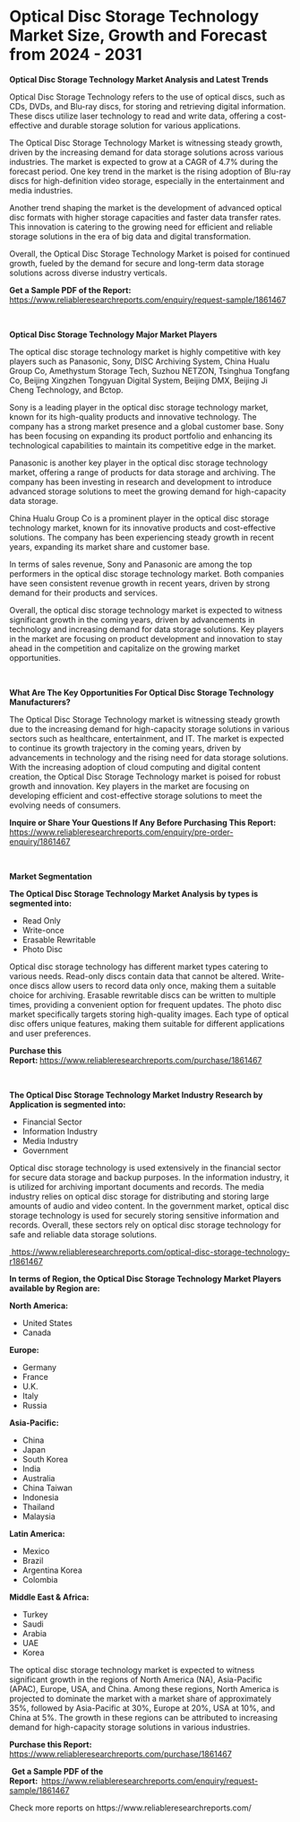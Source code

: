 <p><h1>Optical Disc Storage Technology Market Size, Growth and Forecast from 2024 - 2031</h1></p><p><strong>Optical Disc Storage Technology Market Analysis and Latest Trends</strong></p>
<p><p>Optical Disc Storage Technology refers to the use of optical discs, such as CDs, DVDs, and Blu-ray discs, for storing and retrieving digital information. These discs utilize laser technology to read and write data, offering a cost-effective and durable storage solution for various applications.</p><p>The Optical Disc Storage Technology Market is witnessing steady growth, driven by the increasing demand for data storage solutions across various industries. The market is expected to grow at a CAGR of 4.7% during the forecast period. One key trend in the market is the rising adoption of Blu-ray discs for high-definition video storage, especially in the entertainment and media industries.</p><p>Another trend shaping the market is the development of advanced optical disc formats with higher storage capacities and faster data transfer rates. This innovation is catering to the growing need for efficient and reliable storage solutions in the era of big data and digital transformation.</p><p>Overall, the Optical Disc Storage Technology Market is poised for continued growth, fueled by the demand for secure and long-term data storage solutions across diverse industry verticals.</p></p>
<p><strong>Get a Sample PDF of the Report:&nbsp;</strong> <a href="https://www.reliableresearchreports.com/enquiry/request-sample/1861467">https://www.reliableresearchreports.com/enquiry/request-sample/1861467</a></p>
<p>&nbsp;</p>
<p><strong>Optical Disc Storage Technology Major Market Players</strong></p>
<p><p>The optical disc storage technology market is highly competitive with key players such as Panasonic, Sony, DISC Archiving System, China Hualu Group Co, Amethystum Storage Tech, Suzhou NETZON, Tsinghua Tongfang Co, Beijing Xingzhen Tongyuan Digital System, Beijing DMX, Beijing Ji Cheng Technology, and Bctop.</p><p>Sony is a leading player in the optical disc storage technology market, known for its high-quality products and innovative technology. The company has a strong market presence and a global customer base. Sony has been focusing on expanding its product portfolio and enhancing its technological capabilities to maintain its competitive edge in the market.</p><p>Panasonic is another key player in the optical disc storage technology market, offering a range of products for data storage and archiving. The company has been investing in research and development to introduce advanced storage solutions to meet the growing demand for high-capacity data storage.</p><p>China Hualu Group Co is a prominent player in the optical disc storage technology market, known for its innovative products and cost-effective solutions. The company has been experiencing steady growth in recent years, expanding its market share and customer base.</p><p>In terms of sales revenue, Sony and Panasonic are among the top performers in the optical disc storage technology market. Both companies have seen consistent revenue growth in recent years, driven by strong demand for their products and services.</p><p>Overall, the optical disc storage technology market is expected to witness significant growth in the coming years, driven by advancements in technology and increasing demand for data storage solutions. Key players in the market are focusing on product development and innovation to stay ahead in the competition and capitalize on the growing market opportunities.</p></p>
<p>&nbsp;</p>
<p><strong>What Are The Key Opportunities For Optical Disc Storage Technology Manufacturers?</strong></p>
<p><p>The Optical Disc Storage Technology market is witnessing steady growth due to the increasing demand for high-capacity storage solutions in various sectors such as healthcare, entertainment, and IT. The market is expected to continue its growth trajectory in the coming years, driven by advancements in technology and the rising need for data storage solutions. With the increasing adoption of cloud computing and digital content creation, the Optical Disc Storage Technology market is poised for robust growth and innovation. Key players in the market are focusing on developing efficient and cost-effective storage solutions to meet the evolving needs of consumers.</p></p>
<p><strong>Inquire or Share Your Questions If Any Before Purchasing This Report:</strong> <a href="https://www.reliableresearchreports.com/enquiry/pre-order-enquiry/1861467">https://www.reliableresearchreports.com/enquiry/pre-order-enquiry/1861467</a></p>
<p>&nbsp;</p>
<p><strong>Market Segmentation</strong></p>
<p><strong>The Optical Disc Storage Technology Market Analysis by types is segmented into:</strong></p>
<p><ul><li>Read Only</li><li>Write-once</li><li>Erasable Rewritable</li><li>Photo Disc</li></ul></p>
<p><p>Optical disc storage technology has different market types catering to various needs. Read-only discs contain data that cannot be altered. Write-once discs allow users to record data only once, making them a suitable choice for archiving. Erasable rewritable discs can be written to multiple times, providing a convenient option for frequent updates. The photo disc market specifically targets storing high-quality images. Each type of optical disc offers unique features, making them suitable for different applications and user preferences.</p></p>
<p><strong>Purchase this Report:&nbsp;</strong><a href="https://www.reliableresearchreports.com/purchase/1861467">https://www.reliableresearchreports.com/purchase/1861467</a></p>
<p>&nbsp;</p>
<p><strong>The Optical Disc Storage Technology Market Industry Research by Application is segmented into:</strong></p>
<p><ul><li>Financial Sector</li><li>Information Industry</li><li>Media Industry</li><li>Government</li></ul></p>
<p><p>Optical disc storage technology is used extensively in the financial sector for secure data storage and backup purposes. In the information industry, it is utilized for archiving important documents and records. The media industry relies on optical disc storage for distributing and storing large amounts of audio and video content. In the government market, optical disc storage technology is used for securely storing sensitive information and records. Overall, these sectors rely on optical disc storage technology for safe and reliable data storage solutions.</p></p>
<p><a href="https://www.reliableresearchreports.com/optical-disc-storage-technology-r1861467">&nbsp;https://www.reliableresearchreports.com/optical-disc-storage-technology-r1861467</a></p>
<p><strong>In terms of Region, the Optical Disc Storage Technology Market Players available by Region are:</strong></p>
<p>
    <p> <strong> North America: </strong>
        <ul>
            <li>United States</li>
            <li>Canada</li>
        </ul>
        </p> 
    <p> <strong> Europe: </strong>
        <ul>
            <li>Germany</li>
            <li>France</li>
            <li>U.K.</li>
            <li>Italy</li>
            <li>Russia</li>
        </ul>
        </p> 
    <p> <strong> Asia-Pacific: </strong>
        <ul>
            <li>China</li>
            <li>Japan</li>
            <li>South Korea</li>
            <li>India</li>
            <li>Australia</li>
            <li>China Taiwan</li>
            <li>Indonesia</li>
            <li>Thailand</li>
            <li>Malaysia</li>
        </ul>
        </p> 
    <p> <strong> Latin America: </strong>
        <ul>
            <li>Mexico</li>
            <li>Brazil</li>
            <li>Argentina Korea</li>
            <li>Colombia</li>
        </ul>
        </p> 
    <p> <strong> Middle East & Africa: </strong>
        <ul>
            <li>Turkey</li>
            <li>Saudi</li>
            <li>Arabia</li>
            <li>UAE</li>
            <li>Korea</li>
        </ul>
    </p>
    </p>
<p><p>The optical disc storage technology market is expected to witness significant growth in the regions of North America (NA), Asia-Pacific (APAC), Europe, USA, and China. Among these regions, North America is projected to dominate the market with a market share of approximately 35%, followed by Asia-Pacific at 30%, Europe at 20%, USA at 10%, and China at 5%. The growth in these regions can be attributed to increasing demand for high-capacity storage solutions in various industries.</p></p>
<p><strong>Purchase this Report: </strong><a href="https://www.reliableresearchreports.com/purchase/1861467">https://www.reliableresearchreports.com/purchase/1861467</a></p>
<p>&nbsp;<strong>Get a Sample PDF of the Report:&nbsp;&nbsp;</strong><a href="https://www.reliableresearchreports.com/enquiry/request-sample/1861467">https://www.reliableresearchreports.com/enquiry/request-sample/1861467</a></p>
<p><strong></strong></p>
<p>Check more reports on https://www.reliableresearchreports.com/</p>